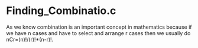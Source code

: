 # Finding_Combinatio.c
As we know combination is an important concept in mathematics because if we have n cases and have to select and arrange r cases then we usually do nCr=(n)!/(r)!*(n-r)!.
